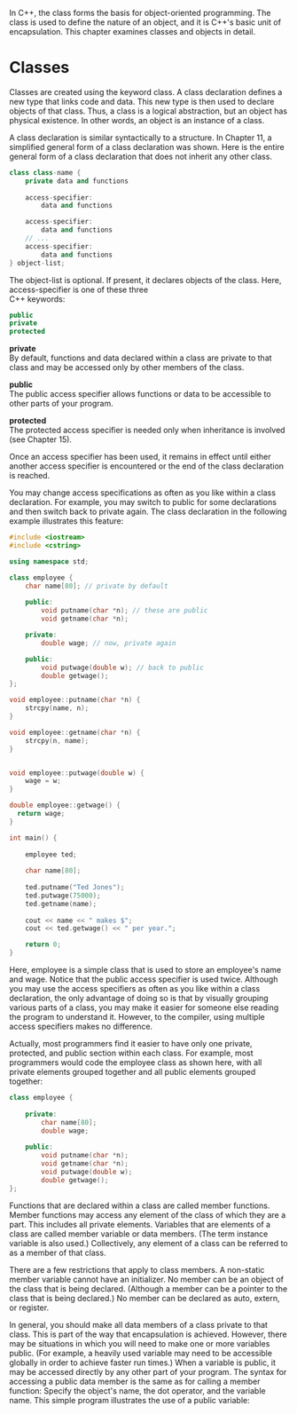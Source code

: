 In C++, the class forms the basis for object-oriented programming. The class is used to define the nature of an object, and it is C++'s basic unit of encapsulation. This chapter examines classes and objects in detail.

# Classes
Classes are created using the keyword class. A class declaration defines a new type that links code and data. This new type is then used to declare objects of that class. Thus, a class is a logical abstraction, but an object has physical existence. In other words, an object is an instance of a class. 

A class declaration is similar syntactically to a structure. In Chapter 11, a simplified general form of a class declaration was shown. Here is the entire general form of a class declaration that does not inherit any other class.

```cpp
class class-name {
    private data and functions
    
    access-specifier:
        data and functions

    access-specifier:
        data and functions
    // ...
    access-specifier:
        data and functions
} object-list;
```

The object-list is optional. If present, it declares objects of the class. Here, access-specifier is one of these three  
C++ keywords:

```cpp
public 
private 
protected
```
**private** <br>
By default, functions and data declared within a class are private to that class and may be accessed only by other members of the class.

**public** <br>
The public access specifier allows functions or data to be accessible to other parts of your program.

**protected** <br>
The protected access specifier is needed only when inheritance is involved (see Chapter 15).

Once an access specifier has been used, it remains in effect until either another access specifier is encountered or the end of the class declaration is reached.

You may change access specifications as often as you like within a class declaration. For example, you may switch to public for some declarations and then switch back to private again. The class declaration in the following example illustrates this feature:
```cpp
#include <iostream>
#include <cstring>

using namespace std;

class employee {
    char name[80]; // private by default
    
    public:
        void putname(char *n); // these are public
        void getname(char *n);

    private:
        double wage; // now, private again

    public:
        void putwage(double w); // back to public
        double getwage();
};

void employee::putname(char *n) {
    strcpy(name, n);
}

void employee::getname(char *n) {
    strcpy(n, name);
}


void employee::putwage(double w) {
    wage = w; 
}

double employee::getwage() {
  return wage;
}

int main() {
    
    employee ted;
    
    char name[80];
    
    ted.putname("Ted Jones");
    ted.putwage(75000);
    ted.getname(name);
    
    cout << name << " makes $";
    cout << ted.getwage() << " per year.";

    return 0; 
}
```

Here, employee is a simple class that is used to store an employee's name and wage.
Notice that the public access specifier is used twice. Although you may use the access specifiers as often as you like within a class declaration, the only advantage of doing so is that by visually grouping various parts of a class, you may make it easier for someone else reading the program to understand it. However, to the compiler, using multiple access specifiers makes no difference.

Actually, most programmers find it easier to have only one private, protected, and
public section within each class. For example, most programmers would code the employee class as shown here, with all private elements grouped together and all public elements grouped together:

```cpp
class employee {
    
    private:
        char name[80];
        double wage;
    
    public:
        void putname(char *n);
        void getname(char *n);
        void putwage(double w);
        double getwage();
};
```

Functions that are declared within a class are called member functions. Member functions may access any element of the class of which they are a part. This includes all private elements. Variables that are elements of a class are called member variable or data members. (The term instance variable is also used.) Collectively, any element of a class can be referred to as a member of that class.

There are a few restrictions that apply to class members. A non-static member variable cannot have an initializer. No member can be an object of the class that is being declared. (Although a member can be a pointer to the class that is being declared.) No member can be declared as auto, extern, or register.

In general, you should make all data members of a class private to that class. This is part of the way that encapsulation is achieved. However, there may be situations in which you will need to make one or more variables public. (For example, a heavily used variable may need to be accessible globally in order to achieve faster run times.) When a variable is public, it may be accessed directly by any other part of your program. The syntax for accessing a public data member is the same as for calling a member function: Specify the object's name, the dot operator, and the variable name. This simple program illustrates the use of a public variable: